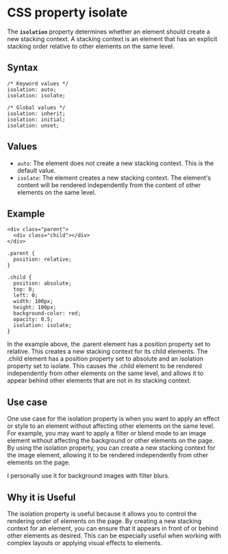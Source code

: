 # CSS property isolate

The **`isolation`** property determines whether an element should create a new stacking context. A stacking context is an element that has an explicit stacking order relative to other elements on the same level.

## Syntax

```
/* Keyword values */
isolation: auto;
isolation: isolate;

/* Global values */
isolation: inherit;
isolation: initial;
isolation: unset;

```

## Values
- `auto`: The element does not create a new stacking context. This is the default value.
- `isolate`: The element creates a new stacking context. The element's content will be rendered independently from the content of other elements on the same level.
  

## Example 

```
<div class="parent">
  <div class="child"></div>
</div>

```

```
.parent {
  position: relative;
}

.child {
  position: absolute;
  top: 0;
  left: 0;
  width: 100px;
  height: 100px;
  background-color: red;
  opacity: 0.5;
  isolation: isolate;
}

```

In the example above, the .parent element has a position property set to relative. This creates a new stacking context for its child elements. The .child element has a position property set to absolute and an isolation property set to isolate. This causes the .child element to be rendered independently from other elements on the same level, and allows it to appear behind other elements that are not in its stacking context.


## Use case

One use case for the isolation property is when you want to apply an effect or style to an element without affecting other elements on the same level. For example, you may want to apply a filter or blend mode to an image element without affecting the background or other elements on the page. By using the isolation property, you can create a new stacking context for the image element, allowing it to be rendered independently from other elements on the page.

I personally use it for background images with filter blurs.

## Why it is Useful

The isolation property is useful because it allows you to control the rendering order of elements on the page. By creating a new stacking context for an element, you can ensure that it appears in front of or behind other elements as desired. This can be especially useful when working with complex layouts or applying visual effects to elements.